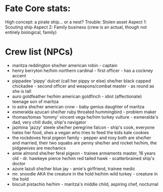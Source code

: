 # Fate Core stats:

High concept: a pirate ship… or a nest?
Trouble: Stolen asset
Aspect 1: Scouting ship
Aspect 2: Family business (crew is an actual, though not entirely biological, family)

# Crew list (NPCs)
- maritza reddington she/her american robin - captain
- henry berryton he/him northern cardinal - first officer - has a cockney accent
- pippadee 'pippy' dulcet (call her pippy or else) she/her black capped chickadee - second officer and weapons/combat master - as round as she is tall
- auro goldfeather he/him american goldfinch - idiot (affectionate) teenage son of maritza
- io astra she/her american crow - baby genius daughter of maritza
- esmeralda azucari she/her ruby throated hummingbird - problem maker
- thomas/tomas 'tommy' vincent vega he/him turkey vulture - esmeralda's dad, very chill dude, ship's navigator
- jazmina 'jazzy' steele she/her peregrine falcon - ship's cook, everyone hates her food, shes a vegan who tries to feed the kids kale cookies
- the rockdoves feral pigeon family - pepper and roxy both are she/her and married, their two squabs are penny she/her and rocket he/him, the pidgewives are mechanics
- amie almond she/her feral pigeon - trainee armaments master, 16 years old
- dr. hawkeye pierce he/him red tailed hawk - scatterbrained ship's doctor
- azure lazuli she/her blue jay - amie's girlfriend, trainee medic
- mr. snoodle AKA the creature in the hold he/him wild turkey - creature in the hold
- biscuit pistachio he/him - maritza's middle child, aspiring chef, nocturnal
